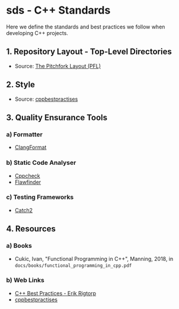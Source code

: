 # sds - C++ Standards

Here we define the standards and best practices we follow when developing C++ projects.

## 1. Repository Layout - Top-Level Directories

- Source: [The Pitchfork Layout (PFL)](https://api.csswg.org/bikeshed/?force=1&url=https://raw.githubusercontent.com/vector-of-bool/pitchfork/develop/data/spec.bs#tld)

## 2. Style

- Source: [cppbestpractises](https://lefticus.gitbooks.io/cpp-best-practices/content/03-Style.html)

## 3. Quality Ensurance Tools

### a) Formatter

- [ClangFormat](https://clang.llvm.org/docs/ClangFormat.html)

### b) Static Code Analyser

- [Cppcheck](https://cppcheck.sourceforge.io)
- [Flawfinder](https://dwheeler.com/flawfinder/)

### c) Testing Frameworks

- [Catch2](https://github.com/catchorg/Catch2)

## 4. Resources

### a) Books

- Cukic, Ivan, "Functional Programming in C++", Manning, 2018, in `docs/books/functional_programming_in_cpp.pdf`

### b) Web Links

- [C++ Best Practices - Erik Rigtorp](https://rigtorp.se/cpp-best-practices/)
- [cppbestpractises](https://lefticus.gitbooks.io/cpp-best-practices/content/)
